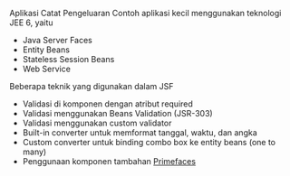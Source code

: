 Aplikasi Catat Pengeluaran
Contoh aplikasi kecil menggunakan teknologi JEE 6, yaitu

-  Java Server Faces
-  Entity Beans
-  Stateless Session Beans
-  Web Service

Beberapa teknik yang digunakan dalam JSF

-  Validasi di komponen dengan atribut required 
-  Validasi menggunakan Beans Validation (JSR-303)
-  Validasi menggunakan custom validator 
-  Built-in converter untuk memformat tanggal, waktu, dan angka
-  Custom converter untuk binding combo box ke entity beans (one to many)
-  Penggunaan komponen tambahan [Primefaces](http://www.primefaces.org) 